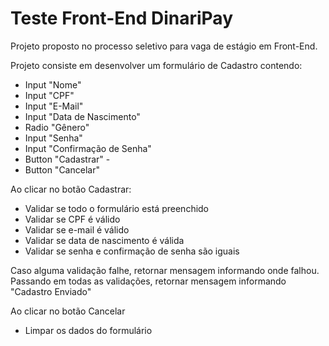 # Teste Front-End DinariPay
Projeto proposto no processo seletivo para vaga de estágio em Front-End.

Projeto consiste em desenvolver um formulário de Cadastro contendo:

* Input "Nome"
* Input "CPF"
* Input "E-Mail"
* Input "Data de Nascimento"
* Radio "Gênero"
* Input "Senha"
* Input "Confirmação de Senha"
* Button "Cadastrar" -
* Button "Cancelar"

Ao clicar no botão Cadastrar:

* Validar se todo o formulário está preenchido
* Validar se CPF é válido
* Validar se e-mail é válido
* Validar se data de nascimento é válida
* Validar se senha e confirmação de senha são iguais

Caso alguma validação falhe, retornar mensagem
informando onde falhou.
Passando em todas as validações, retornar mensagem
informando "Cadastro Enviado"

Ao clicar no botão Cancelar
* Limpar os dados do formulário
